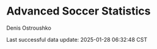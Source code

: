 # Advanced Soccer Statistics
Denis Ostroushko

<!-- gfm -->

Last successful data update: 2025-01-28 06:32:48 CST
